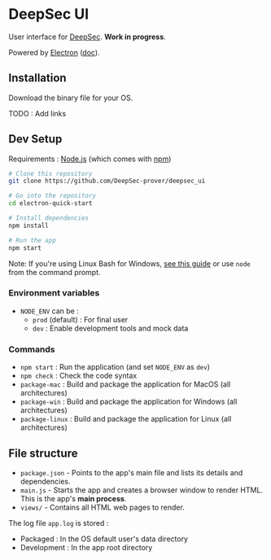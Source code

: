 # DeepSec UI

User interface for [DeepSec](https://github.com/DeepSec-prover/deepsec). **Work in progress**.

Powered by [Electron](https://electronjs.org) ([doc](https://electronjs.org/docs)).

## Installation

Download the binary file for your OS.

TODO : Add links

## Dev Setup

Requirements : [Node.js](https://nodejs.org/en/download/) (which comes with [npm](http://npmjs.com))

```bash
# Clone this repository
git clone https://github.com/DeepSec-prover/deepsec_ui

# Go into the repository
cd electron-quick-start

# Install dependencies
npm install

# Run the app
npm start
```

Note: If you're using Linux Bash for Windows, [see this guide](https://www.howtogeek.com/261575/how-to-run-graphical-linux-desktop-applications-from-windows-10s-bash-shell/) or use `node` from the command prompt.

### Environment variables

- `NODE_ENV` can be :
  - `prod` (default) : For final user
  - `dev` : Enable development tools and mock data

### Commands

- `npm start` : Run the application (and set `NODE_ENV` as `dev`)
- `npm check` : Check the code syntax
- `package-mac` : Build and package the application for MacOS (all architectures)
- `package-win` : Build and package the application for Windows  (all architectures)
- `package-linux` : Build and package the application for Linux  (all architectures)

## File structure

- `package.json` - Points to the app's main file and lists its details and dependencies.
- `main.js` - Starts the app and creates a browser window to render HTML. This is the app's **main process**.
- `views/` - Contains all HTML web pages to render.

The log file `app.log` is stored : 
- Packaged : In the OS default user's data directory
- Development : In the app root directory
